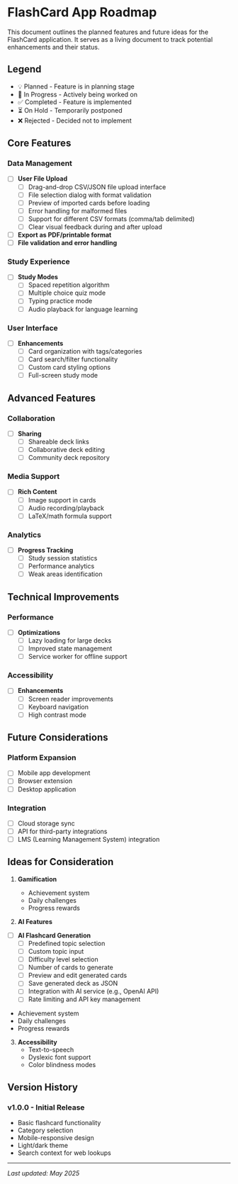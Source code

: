 # FlashCard App Roadmap

This document outlines the planned features and future ideas for the FlashCard application. It serves as a living document to track potential enhancements and their status.

## Legend
- 💡 Planned - Feature is in planning stage
- 🚧 In Progress - Actively being worked on
- ✅ Completed - Feature is implemented
- ⏳ On Hold - Temporarily postponed
- ❌ Rejected - Decided not to implement

## Core Features

### Data Management
- [ ] **User File Upload**
  - [ ] Drag-and-drop CSV/JSON file upload interface
  - [ ] File selection dialog with format validation
  - [ ] Preview of imported cards before loading
  - [ ] Error handling for malformed files
  - [ ] Support for different CSV formats (comma/tab delimited)
  - [ ] Clear visual feedback during and after upload
- [ ] **Export as PDF/printable format**
- [ ] **File validation and error handling**

### Study Experience
- [ ] **Study Modes**
  - [ ] Spaced repetition algorithm
  - [ ] Multiple choice quiz mode
  - [ ] Typing practice mode
  - [ ] Audio playback for language learning

### User Interface
- [ ] **Enhancements**
  - [ ] Card organization with tags/categories
  - [ ] Card search/filter functionality
  - [ ] Custom card styling options
  - [ ] Full-screen study mode

## Advanced Features

### Collaboration
- [ ] **Sharing**
  - [ ] Shareable deck links
  - [ ] Collaborative deck editing
  - [ ] Community deck repository

### Media Support
- [ ] **Rich Content**
  - [ ] Image support in cards
  - [ ] Audio recording/playback
  - [ ] LaTeX/math formula support

### Analytics
- [ ] **Progress Tracking**
  - [ ] Study session statistics
  - [ ] Performance analytics
  - [ ] Weak areas identification

## Technical Improvements

### Performance
- [ ] **Optimizations**
  - [ ] Lazy loading for large decks
  - [ ] Improved state management
  - [ ] Service worker for offline support

### Accessibility
- [ ] **Enhancements**
  - [ ] Screen reader improvements
  - [ ] Keyboard navigation
  - [ ] High contrast mode

## Future Considerations

### Platform Expansion
- [ ] Mobile app development
- [ ] Browser extension
- [ ] Desktop application

### Integration
- [ ] Cloud storage sync
- [ ] API for third-party integrations
- [ ] LMS (Learning Management System) integration

## Ideas for Consideration

1. **Gamification**
   - Achievement system
   - Daily challenges
   - Progress rewards

2. **AI Features**
  - [ ] **AI Flashcard Generation**
    - [ ] Predefined topic selection
    - [ ] Custom topic input
    - [ ] Difficulty level selection
    - [ ] Number of cards to generate
    - [ ] Preview and edit generated cards
    - [ ] Save generated deck as JSON
    - [ ] Integration with AI service (e.g., OpenAI API)
    - [ ] Rate limiting and API key management
  - Achievement system
  - Daily challenges
  - Progress rewards

3. **Accessibility**
   - Text-to-speech
   - Dyslexic font support
   - Color blindness modes

## Version History

### v1.0.0 - Initial Release
- Basic flashcard functionality
- Category selection
- Mobile-responsive design
- Light/dark theme
- Search context for web lookups

---
*Last updated: May 2025*
